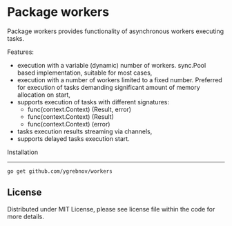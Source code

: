 Package workers
===============

Package workers provides functionality of asynchronous workers executing tasks.

Features:

- execution with a variable (dynamic) number of workers. sync.Pool based implementation, suitable for most cases,
- execution with a number of workers limited to a fixed number. Preferred for execution of tasks demanding significant amount of memory allocation on start,
- supports execution of tasks with different signatures:
  - func(context.Context) (Result, error)
  - func(context.Context) (Result)
  - func(context.Context) (error)
- tasks execution results streaming via channels,
- supports delayed tasks execution start.

Installation
____________

```shell
go get github.com/ygrebnov/workers
```

License
-------

Distributed under MIT License, please see license file within the code for more details.